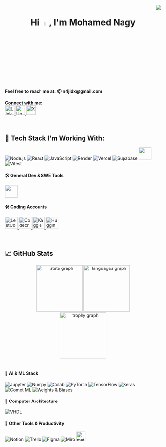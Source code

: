 <img align="right" src="https://visitor-badge.laobi.icu/badge?page_id=mohamednaji7.mohamednaji7&" />

<h1 align="center">Hi <img src="https://media.giphy.com/media/hvRJCLFzcasrR4ia7z/giphy.gif" width="5%">, I'm Mohamed Nagy</h1>



<p align="left">
  <span><strong>Feel free to reach me at:  📫  n4jidx@gmail.com  </strong></span>  
   
  **Connect with me:**  
  <a href="https://www.linkedin.com/in/mohamed-naji/" target="_blank">
    <img src="https://linkedin.com/favicon.ico" alt="LinkedIn" height="30" width="30" />
  </a>
  <a href="https://www.upwork.com/freelancers/~01e69dc586f1332a26" target="_blank">
    <img src="https://upwork.com/favicon.ico" alt="UpWork" height="30" width="30" />
  </a>
  <a href="https://x.com/DxN4ji" target="_blank">
    <img src="https://x.com/favicon.ico" alt="X" height="30" width="30" />
  </a>
</p>

<br />

## 🚀 Tech Stack I'm Working With:

<p>
  <img alt="Node.js" src="https://img.shields.io/badge/Node.js-43853D?style=for-the-badge&logo=node.js&logoColor=white" />
  <img alt="React" src="https://img.shields.io/badge/React-20232A?style=for-the-badge&logo=react&logoColor=white" />
  <img alt="JavaScript" src="https://img.shields.io/badge/JavaScript-323330?style=for-the-badge&logo=javascript&logoColor=F7DF1E" />
  <img alt="Render" src="https://img.shields.io/badge/Render-46E3B7?style=for-the-badge&logo=render&logoColor=black" />
  <img alt="Vercel" src="https://img.shields.io/badge/Vercel-000000?style=for-the-badge&logo=vercel&logoColor=white" />
  <img alt="Supabase" src="https://img.shields.io/badge/Supabase-181818?style=for-the-badge&logo=supabase&logoColor=white" />
  <img src="https://go-skill-icons.vercel.app/api/icons?i=express,typescript,vite,npm" height="40"/> 
  <img alt="Vitest" src="https://img.shields.io/badge/Vitest-%236E9F18?style=for-the-badge&logo=Vitest&logoColor=%23fcd703" />

</p>



#### 🛠️ General Dev & SWE Tools

<p> 
  <img src="https://skillicons.dev/icons?i=git,vscode,bash,linux,ubuntu,windows,java,python" height="40" />
</p>


#### 🛠️ Coding Accounts

<p>
  <!-- LeetCode -->
  <a href="https://leetcode.com/u/Do81Klklb4/" target="_blank">
    <img src="https://leetcode.com/favicon.ico" alt="LeetCode" height="40" width="40" />
  </a>
  <!-- Codecrafters -->
  <a href="https://app.codecrafters.io/users/mohamednaji7" target="_blank">
    <img src="https://codecrafters.io/favicon.ico" alt="Codecrafters" height="40" width="40" />
  </a>
  <!-- Kaggle -->
  <a href="https://www.kaggle.com/mohamedahmednaji" target="_blank">
    <img src="https://kaggle.com/favicon.ico" alt="Kaggle" height="40" width="40" />
  </a>
  <!-- Hugging Face -->
  <a href="https://huggingface.co/n4jiDX" target="_blank">
    <img src="https://huggingface.co/favicon.ico" alt="Hugging Face" height="40" width="40" />
  </a>
</p>
<br />

## 📈 GitHub Stats

<div align="center">
  <img src="https://github-readme-stats.vercel.app/api?username=mohamednaji7&hide_title=false&hide_rank=false&show_icons=true&include_all_commits=true&count_private=true&disable_animations=false&theme=blue-green&locale=en&hide_border=true&order=1" height="150" alt="stats graph" />
  <img src="https://github-readme-stats.vercel.app/api/top-langs?username=mohamednaji7&locale=en&hide_title=false&layout=compact&card_width=320&langs_count=5&theme=blue-green&hide_border=true&order=2" height="150" alt="languages graph"  />
</div>

<div align="center">
  <!-- <img src="https://github-profile-trophy.vercel.app?username=mohamednaji7&theme=dracula&column=8&row=1&margin-w=8&margin-h=15&no-bg=false&no-frame=false&order=4" height="150" alt="trophy graph" /> -->
  <img src="https://github-profile-trophy.vercel.app?username=mohamednaji7&theme=dracula&column=8&row=1&margin-w=8&margin-h=15&no-bg=true&no-frame=true&order=4" height="150" alt="trophy graph"  />

</div>

# 



#### 🤖 AI & ML Stack

<p>
  <img alt="Jupyter" src="https://img.shields.io/badge/Jupyter-F37626?style=for-the-badge&logo=jupyter&logoColor=white" />
  <img alt="Numpy" src="https://img.shields.io/badge/Numpy-777BB4?style=for-the-badge&logo=numpy&logoColor=white" />
  <img alt="Colab" src="https://img.shields.io/badge/Colab-F9AB00?style=for-the-badge&logo=googlecolab&color=525252" />
  <img alt="PyTorch" src="https://img.shields.io/badge/PyTorch-EE4C2C?style=for-the-badge&logo=pytorch&logoColor=white" />
  <img alt="TensorFlow" src="https://img.shields.io/badge/TensorFlow-FF6F00?style=for-the-badge&logo=tensorflow&logoColor=white" />
  <img alt="Keras" src="https://img.shields.io/badge/Keras-FF0000?style=for-the-badge&logo=keras&logoColor=white" />
  <img alt="Comet ML" src="https://custom-icon-badges.demolab.com/badge/comet%20ml-262c3e?style=for-the-badge&logo=logo_comet_ml&logoColor=black" />
  <img alt="Weights & Biases" src="https://img.shields.io/badge/Weights_&_Biases-FFBE00?style=for-the-badge&logo=WeightsAndBiases&logoColor=white" />


</p>

#### 🧠 Computer Architecture

  <img alt="VHDL" src="https://img.shields.io/badge/VHDL-9E1B32?style=for-the-badge&logoColor=white" />


#### 🧰 Other Tools & Productivity

<p>
  <img alt="Notion" src="https://img.shields.io/badge/Notion-000000?style=for-the-badge&logo=notion&logoColor=white" />
  <img alt="Trello" src="https://img.shields.io/badge/Trello-0052CC?style=for-the-badge&logo=trello&logoColor=white" />
  <img alt="Figma" src="https://img.shields.io/badge/Figma-F24E1E?style=for-the-badge&logo=figma&logoColor=white" />
  <img alt="Miro" src="https://img.shields.io/badge/Miro-F7C922?style=for-the-badge&logo=Miro&logoColor=050036" />
  <img src="https://upload.wikimedia.org/wikipedia/commons/2/21/Matlab_Logo.png" alt="matlab" width="30" height="30"/> </a> <a href="https://opencv.org/" target="_blank" rel="noreferrer">
</p>